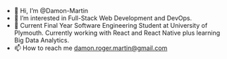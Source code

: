 - 👋 Hi, I’m @Damon-Martin
- 👀 I’m interested in Full-Stack Web Development and DevOps.
- 🌱 Current Final Year Software Engineering Student at University of Plymouth. Currently working with React and React Native plus learning Big Data Analytics.
- 📫 How to reach me damon.roger.martin@gmail.com
